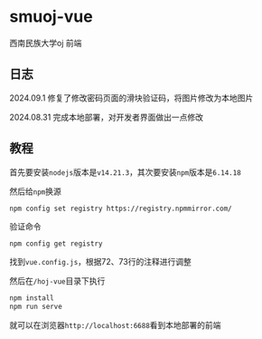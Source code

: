 # smuoj-vue
西南民族大学oj 前端

## 日志

2024.09.1 修复了修改密码页面的滑块验证码，将图片修改为本地图片

2024.08.31 完成本地部署，对开发者界面做出一点修改

## 教程

首先要安装`nodejs`版本是`v14.21.3`，其次要安装`npm`版本是`6.14.18`

然后给`npm`换源

```sh
npm config set registry https://registry.npmmirror.com/
```

验证命令

```shell
npm config get registry
```

找到`vue.config.js`，根据72、73行的注释进行调整

然后在`/hoj-vue`目录下执行

```sh
npm install 
npm run serve
```

就可以在浏览器`http://localhost:6688`看到本地部署的前端

